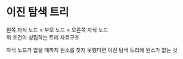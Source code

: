 # 이진 탐색 트리
왼쪽 자식 노드 < 부모 노드 < 오른쪽 자식 노드  
위 조건이 성립하는 트리 자료구조  

자식 노드가 없을 때까지 원소를 찾지 못했다면 이진 탐색 트리에 원소가 없는 것